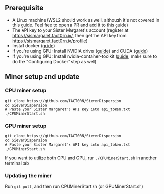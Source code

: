 ## Prerequisite
- A Linux machine (WSL2 should work as well, although it's not covered in this guide. Feel free to open a PR and add it to this guide)
- The API key to your Sister Margaret's account (register at https://sismargaret.fact0rn.io/, then get the API key from https://sismargaret.fact0rn.io/profile)
- Install docker ([guide](https://docs.docker.com/engine/install/ubuntu/))
- If you're using GPU: Install NVIDIA driver ([guide](https://ubuntu.com/server/docs/nvidia-drivers-installation)) and CUDA ([guide](https://docs.nvidia.com/cuda/cuda-installation-guide-linux/index.html#network-repo-installation-for-ubuntu))
- If you're using GPU: Install nvidia-container-toolkit ([guide](https://docs.nvidia.com/datacenter/cloud-native/container-toolkit/latest/install-guide.html#installing-with-apt), make sure to do the "Configuring Docker" step as well)

## Miner setup and update
### CPU miner setup
```
git clone https://github.com/FACT0RN/SieverDispersion
cd SieverDispersion
# Paste your Sister Margaret's API key into api_token.txt
./CPUMinerStart.sh
```

### GPU miner setup
```
git clone https://github.com/FACT0RN/SieverDispersion
cd SieverDispersion
# Paste your Sister Margaret's API key into api_token.txt
./GPUMinerStart.sh
```
If you want to utilize both CPU and GPU, run `./CPUMinerStart.sh` in another terminal tab

### Updating the miner
Run `git pull`, and then run CPUMinerStart.sh (or GPUMinerStart.sh)
